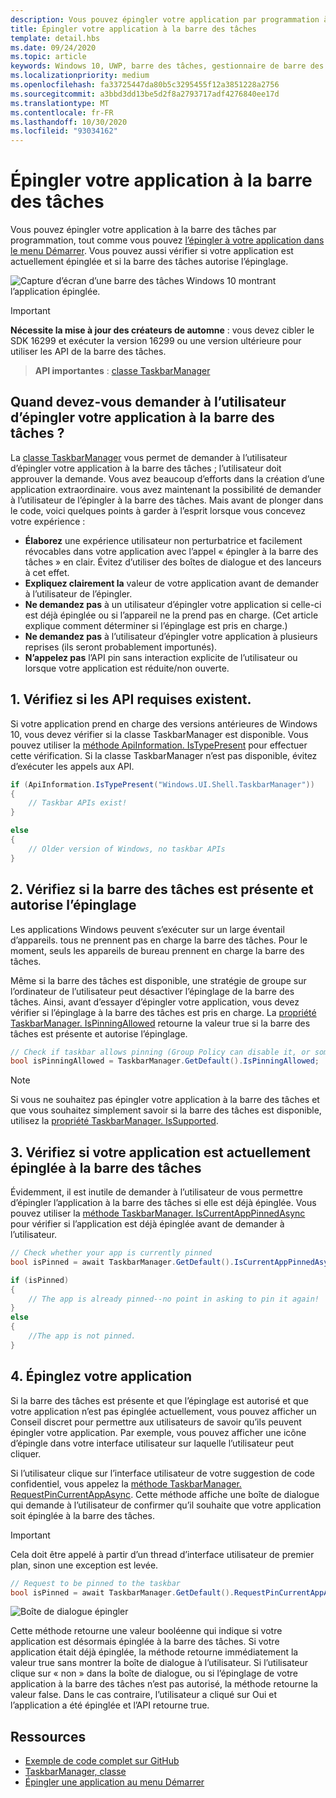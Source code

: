 ```yaml
---
description: Vous pouvez épingler votre application par programmation à la barre des tâches, BND vous pouvez vérifier si elle est actuellement épinglée.
title: Épingler votre application à la barre des tâches
template: detail.hbs
ms.date: 09/24/2020
ms.topic: article
keywords: Windows 10, UWP, barre des tâches, gestionnaire de barre des tâches, épingler à la barre des tâches, vignette principale
ms.localizationpriority: medium
ms.openlocfilehash: fa33725447da80b5c3295455f12a3851228a2756
ms.sourcegitcommit: a3bbd3dd13be5d2f8a2793717adf4276840ee17d
ms.translationtype: MT
ms.contentlocale: fr-FR
ms.lasthandoff: 10/30/2020
ms.locfileid: "93034162"
---
```

# <a name="pin-your-app-to-the-taskbar"></a>Épingler votre application à la barre des tâches

Vous pouvez épingler votre application à la barre des tâches par programmation, tout comme vous pouvez [l’épingler à votre application dans le menu Démarrer](tiles-and-notifications/primary-tile-apis.md). Vous pouvez aussi vérifier si votre application est actuellement épinglée et si la barre des tâches autorise l’épinglage. 

![Capture d’écran d’une barre des tâches Windows 10 montrant l’application épinglée.](images/taskbar/taskbar.png)

> [!IMPORTANT]
> **Nécessite la mise à jour des créateurs de automne** : vous devez cibler le SDK 16299 et exécuter la version 16299 ou une version ultérieure pour utiliser les API de la barre des tâches.

> **API importantes** : [classe TaskbarManager](/uwp/api/windows.ui.shell.taskbarmanager) 


## <a name="when-should-you-ask-the-user-to-pin-your-app-to-the-taskbar"></a>Quand devez-vous demander à l’utilisateur d’épingler votre application à la barre des tâches ? 

La [classe TaskbarManager](/uwp/api/windows.ui.shell.taskbarmanager) vous permet de demander à l’utilisateur d’épingler votre application à la barre des tâches ; l’utilisateur doit approuver la demande. Vous avez beaucoup d’efforts dans la création d’une application extraordinaire. vous avez maintenant la possibilité de demander à l’utilisateur de l’épingler à la barre des tâches. Mais avant de plonger dans le code, voici quelques points à garder à l’esprit lorsque vous concevez votre expérience :

* **Élaborez** une expérience utilisateur non perturbatrice et facilement révocables dans votre application avec l’appel « épingler à la barre des tâches » en clair. Évitez d’utiliser des boîtes de dialogue et des lanceurs à cet effet. 
* **Expliquez clairement la** valeur de votre application avant de demander à l’utilisateur de l’épingler.
* **Ne demandez pas** à un utilisateur d’épingler votre application si celle-ci est déjà épinglée ou si l’appareil ne la prend pas en charge. (Cet article explique comment déterminer si l’épinglage est pris en charge.)
* **Ne demandez pas** à l’utilisateur d’épingler votre application à plusieurs reprises (ils seront probablement importunés).
* **N’appelez pas** l’API pin sans interaction explicite de l’utilisateur ou lorsque votre application est réduite/non ouverte.


## <a name="1-check-whether-the-required-apis-exist"></a>1. Vérifiez si les API requises existent.

Si votre application prend en charge des versions antérieures de Windows 10, vous devez vérifier si la classe TaskbarManager est disponible. Vous pouvez utiliser la  [méthode ApiInformation. IsTypePresent](/uwp/api/windows.foundation.metadata.apiinformation#Windows_Foundation_Metadata_ApiInformation_IsTypePresent_System_String_) pour effectuer cette vérification. Si la classe TaskbarManager n’est pas disponible, évitez d’exécuter les appels aux API.

```csharp
if (ApiInformation.IsTypePresent("Windows.UI.Shell.TaskbarManager"))
{
    // Taskbar APIs exist!
}

else
{
    // Older version of Windows, no taskbar APIs
}
```


## <a name="2-check-whether-taskbar-is-present-and-allows-pinning"></a>2. Vérifiez si la barre des tâches est présente et autorise l’épinglage

Les applications Windows peuvent s’exécuter sur un large éventail d’appareils. tous ne prennent pas en charge la barre des tâches. Pour le moment, seuls les appareils de bureau prennent en charge la barre des tâches. 

Même si la barre des tâches est disponible, une stratégie de groupe sur l’ordinateur de l’utilisateur peut désactiver l’épinglage de la barre des tâches. Ainsi, avant d’essayer d’épingler votre application, vous devez vérifier si l’épinglage à la barre des tâches est pris en charge. La [propriété TaskbarManager. IsPinningAllowed](/uwp/api/windows.ui.shell.taskbarmanager.IsPinningAllowed) retourne la valeur true si la barre des tâches est présente et autorise l’épinglage. 

```csharp
// Check if taskbar allows pinning (Group Policy can disable it, or some device families don't have taskbar)
bool isPinningAllowed = TaskbarManager.GetDefault().IsPinningAllowed;
```

> [!NOTE]
> Si vous ne souhaitez pas épingler votre application à la barre des tâches et que vous souhaitez simplement savoir si la barre des tâches est disponible, utilisez la [propriété TaskbarManager. IsSupported](/uwp/api/windows.ui.shell.taskbarmanager.IsSupported).


## <a name="3-check-whether-your-app-is-currently-pinned-to-the-taskbar"></a>3. Vérifiez si votre application est actuellement épinglée à la barre des tâches

Évidemment, il est inutile de demander à l’utilisateur de vous permettre d’épingler l’application à la barre des tâches si elle est déjà épinglée. Vous pouvez utiliser la [méthode TaskbarManager. IsCurrentAppPinnedAsync](/uwp/api/windows.ui.shell.taskbarmanager.IsCurrentAppPinnedAsync) pour vérifier si l’application est déjà épinglée avant de demander à l’utilisateur.

```csharp
// Check whether your app is currently pinned
bool isPinned = await TaskbarManager.GetDefault().IsCurrentAppPinnedAsync();

if (isPinned)
{
    // The app is already pinned--no point in asking to pin it again!
}
else 
{
    //The app is not pinned. 
}
```


##  <a name="4-pin-your-app"></a>4. Épinglez votre application

Si la barre des tâches est présente et que l’épinglage est autorisé et que votre application n’est pas épinglée actuellement, vous pouvez afficher un Conseil discret pour permettre aux utilisateurs de savoir qu’ils peuvent épingler votre application. Par exemple, vous pouvez afficher une icône d’épingle dans votre interface utilisateur sur laquelle l’utilisateur peut cliquer. 

Si l’utilisateur clique sur l’interface utilisateur de votre suggestion de code confidentiel, vous appelez la [méthode TaskbarManager. RequestPinCurrentAppAsync](/uwp/api/windows.ui.shell.taskbarmanager.RequestPinCurrentAppAsync). Cette méthode affiche une boîte de dialogue qui demande à l’utilisateur de confirmer qu’il souhaite que votre application soit épinglée à la barre des tâches.

> [!IMPORTANT]
> Cela doit être appelé à partir d’un thread d’interface utilisateur de premier plan, sinon une exception est levée.

```csharp
// Request to be pinned to the taskbar
bool isPinned = await TaskbarManager.GetDefault().RequestPinCurrentAppAsync();
```

![Boîte de dialogue épingler](images/taskbar/pin-dialog.png)

Cette méthode retourne une valeur booléenne qui indique si votre application est désormais épinglée à la barre des tâches. Si votre application était déjà épinglée, la méthode retourne immédiatement la valeur true sans montrer la boîte de dialogue à l’utilisateur. Si l’utilisateur clique sur « non » dans la boîte de dialogue, ou si l’épinglage de votre application à la barre des tâches n’est pas autorisé, la méthode retourne la valeur false. Dans le cas contraire, l’utilisateur a cliqué sur Oui et l’application a été épinglée et l’API retourne true.


## <a name="resources"></a>Ressources

* [Exemple de code complet sur GitHub](https://github.com/WindowsNotifications/quickstart-pin-to-taskbar)
* [TaskbarManager, classe](/uwp/api/windows.ui.shell.taskbarmanager)
* [Épingler une application au menu Démarrer](tiles-and-notifications/primary-tile-apis.md)
